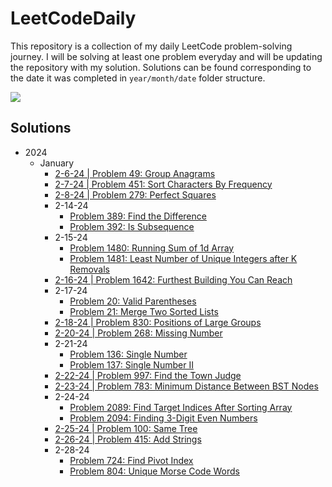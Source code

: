 # LeetCodeDaily

This repository is a collection of my daily LeetCode problem-solving journey. I will be solving at least one problem
everyday and will be updating the repository with my solution. Solutions can be found corresponding to the date it was
completed in ``year/month/date`` folder structure.

[![](https://badges.peiyuan.ch/leetcode/aderoian/ranking?logo=leetcode&label=aderoian&style=for-the-badge&color=green)](https://leetcode.com/aderoian)

## Solutions

- 2024
    - January
        - [2-6-24 | Problem 49: Group Anagrams](/2024/january/2-6-24)
        - [2-7-24 | Problem 451: Sort Characters By Frequency](/2024/january/2-7-24)
        - [2-8-24 | Problem 279: Perfect Squares](/2024/january/2-8-24)
      - 2-14-24
          - [Problem 389: Find the Difference](/2024/january/2-14-24)
          - [Problem 392: Is Subsequence](/2024/january/2-14-24)
      - 2-15-24
          - [Problem 1480: Running Sum of 1d Array](/2024/january/2-15-24)
          - [Problem 1481: Least Number of Unique Integers after K Removals](/2024/january/2-15-24)
      - [2-16-24 | Problem 1642: Furthest Building You Can Reach](/2024/january/2-16-24)
      - 2-17-24
          - [Problem 20: Valid Parentheses](/2024/january/2-17-24)
          - [Problem 21: Merge Two Sorted Lists](/2024/january/2-17-24)
      - [2-18-24 | Problem 830: Positions of Large Groups](/2024/january/2-18-24)
      - [2-20-24 | Problem 268: Missing Number](/2024/january/2-20-24)
      - 2-21-24
          - [Problem 136: Single Number](/2024/january/2-21-24)
          - [Problem 137: Single Number II](/2024/january/2-21-24)
      - [2-22-24 | Problem 997: Find the Town Judge](/2024/january/2-22-24)
      - [2-23-24 | Problem 783: Minimum Distance Between BST Nodes](/2024/january/2-23-24)
      - 2-24-24
          - [Problem 2089: Find Target Indices After Sorting Array](/2024/january/2-24-24)
          - [Problem 2094: Finding 3-Digit Even Numbers](/2024/january/2-24-24)
      - [2-25-24 | Problem 100: Same Tree](/2024/january/2-25-24)
      - [2-26-24 | Problem 415: Add Strings](/2024/january/2-26-24)
      - 2-28-24
          - [Problem 724: Find Pivot Index](/2024/january/2-28-24)
          - [Problem 804: Unique Morse Code Words](/2024/january/2-28-24) 